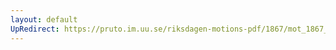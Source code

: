 ```yaml
---
layout: default
UpRedirect: https://pruto.im.uu.se/riksdagen-motions-pdf/1867/mot_1867__ak__48.pdf
---
```


